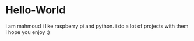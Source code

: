 # Hello-World

i am mahmoud i like raspberry pi and python. i do a lot of projects with them i hope you enjoy :) 
